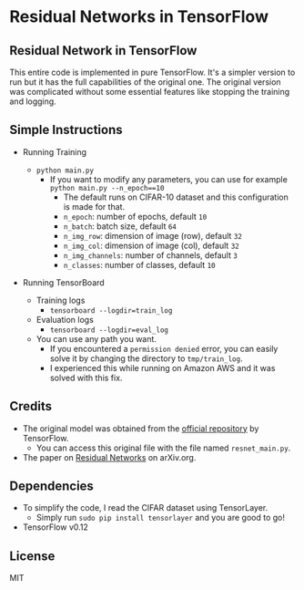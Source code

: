 # Residual Networks in TensorFlow

## Residual Network in TensorFlow
This entire code is implemented in pure TensorFlow.  It's a simpler version to run but it has the full capabilities of the original one. The original version was complicated without some essential features like stopping the training and logging.

## Simple Instructions
- Running Training
    - `python main.py`
        - If you want to modify any parameters, you can use for example `python main.py --n_epoch==10`
            - The default runs on CIFAR-10 dataset and this configuration is made for that.
            - `n_epoch`: number of epochs, default `10`
            - `n_batch`: batch size, default `64`
            - `n_img_row`: dimension of image (row), default `32`
            - `n_img_col`: dimension of image (col), default `32`
            - `n_img_channels`: number of channels, default `3`
            - `n_classes`: number of classes, default `10`
        
- Running TensorBoard
    - Training logs
        - `tensorboard --logdir=train_log`
    - Evaluation logs
        - `tensorboard --logdir=eval_log`
    - You can use any path you want. 
        - If you encountered a `permission denied` error, you can easily solve it by changing the directory to `tmp/train_log`.
        - I experienced this while running on Amazon AWS and it was solved with this fix.

## Credits
- The original model was obtained from the [official repository](https://github.com/tensorflow/models/tree/master/resnet) by TensorFlow.
    - You can access this original file with the file named `resnet_main.py`. 
- The paper on [Residual Networks](https://arxiv.org/abs/1512.03385) on arXiv.org.

## Dependencies
- To simplify the code, I read the CIFAR dataset using TensorLayer.
    - Simply run `sudo pip install tensorlayer` and you are good to go! 
- TensorFlow v0.12

## License
MIT

